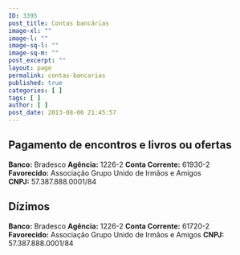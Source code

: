 ```yaml
---
ID: 3395
post_title: Contas bancárias
image-xl: ""
image-l: ""
image-sq-l: ""
image-sq-m: ""
post_excerpt: ""
layout: page
permalink: contas-bancarias
published: true
categories: [ ]
tags: [ ]
author: [ ]
post_date: 2013-08-06 21:45:57
---
```

<h2>Pagamento de encontros e livros ou ofertas</h2>
<strong>Banco:</strong> Bradesco
<strong>Agência:</strong> 1226-2
<strong>Conta Corrente:</strong> 61930-2
<strong>Favorecido:</strong> Associação Grupo Unido de Irmãos e Amigos
<strong>CNPJ:</strong> 57.387.888.0001/84

<h2>Dízimos</h2>
<strong>Banco:</strong> Bradesco
<strong>Agência:</strong> 1226-2
<strong>Conta Corrente:</strong> 61720-2
<strong>Favorecido:</strong> Associação Grupo Unido de Irmãos e Amigos
<strong>CNPJ:</strong> 57.387.888.0001/84